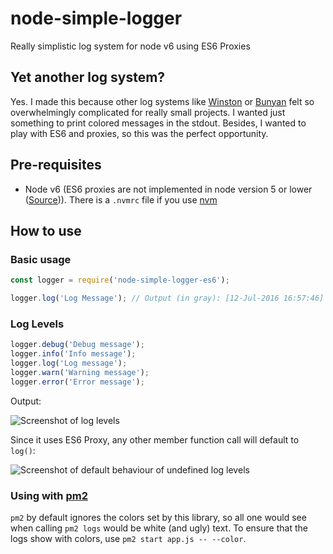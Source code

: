 # node-simple-logger
Really simplistic log system for node v6 using ES6 Proxies

## Yet another log system?

Yes. I made this because other log systems like [Winston](https://github.com/flatiron/winston) or [Bunyan](https://github.com/trentm/node-bunyan) felt so overwhelmingly complicated for really small projects. I wanted just something to print colored messages in the stdout. Besides, I wanted to play with ES6 and proxies, so this was the perfect opportunity.

## Pre-requisites

* Node v6 (ES6 proxies are not implemented in node version 5 or lower ([Source](http://kangax.github.io/compat-table/es6/))). There is a `.nvmrc` file if you use [nvm](https://github.com/creationix/nvm)


## How to use

### Basic usage
```javascript
const logger = require('node-simple-logger-es6');

logger.log('Log Message'); // Output (in gray): [12-Jul-2016 16:57:46] Log Message
```

### Log Levels
```javascript
logger.debug('Debug message');
logger.info('Info message');
logger.log('Log message');
logger.warn('Warning message');
logger.error('Error message');
```

Output:

![Screenshot of log levels](https://cloud.githubusercontent.com/assets/2365802/16782604/ae31de7e-4856-11e6-9acf-832d2428567b.png)

Since it uses ES6 Proxy, any other member function call will default to `log()`:

![Screenshot of default behaviour of undefined log levels](https://cloud.githubusercontent.com/assets/2365802/16782647/e1748b38-4856-11e6-82b4-d37eb3ee4fe3.png)

### Using with [pm2](http://pm2.keymetrics.io/)

`pm2` by default ignores the colors set by this library, so all one would see when calling `pm2 logs` would be white (and ugly) text. To ensure that the logs show with colors, use `pm2 start app.js -- --color`.

